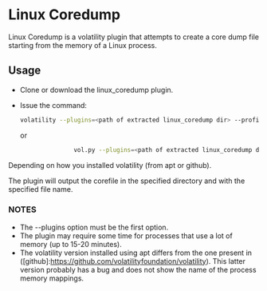 # Linux Coredump
Linux Coredump is a volatility plugin that attempts to create a core dump file starting from the memory of a Linux process.

## Usage
* Clone or download the linux\_coredump plugin.
* Issue the command:

    ```bash
    volatility --plugins=<path of extracted linux_coredump dir> --profile=<memory profile> -f <memory dump> linux_coredump --pid <process pid> --dump-dir <output dir> --output-file <output file>
    ```
    or
    ```bash
                   vol.py --plugins=<path of extracted linux_coredump dir> --profile=<memory profile> -f <memory dump> linux_coredump --pid <process pid> --dump-dir <output dir> --output-file <output file>
    ```
Depending on how you installed volatility (from apt or github).

The plugin will output the corefile in the specified directory and with the specified file name.


### NOTES
* The --plugins option must be the first option.
* The plugin may require some time for processes that use a lot of memory (up to 15-20 minutes).
* The volatility version installed using apt differs from the one present in ([github]:https://github.com/volatilityfoundation/volatility). This latter version probably has a bug and does not show the name of the process memory mappings.
